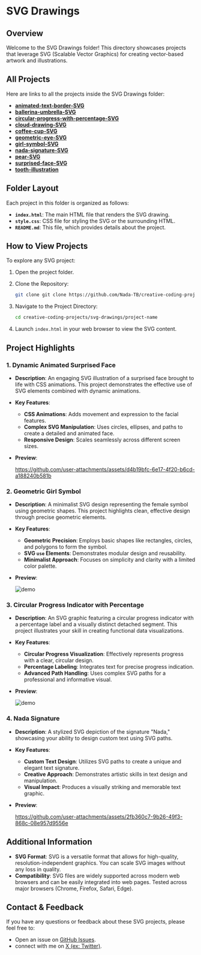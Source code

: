 # SVG Drawings

## Overview

Welcome to the SVG Drawings folder! This directory showcases projects that leverage SVG (Scalable Vector Graphics) for creating vector-based artwork and illustrations.

## All Projects

Here are links to all the projects inside the SVG Drawings folder:

- **[animated-text-border-SVG](https://github.com/Nada-TB/creative-coding-projects/tree/main/svg-drawings/animated-text-border-SVG)**
- **[ballerina-umbrella-SVG](https://github.com/Nada-TB/creative-coding-projects/tree/main/svg-drawings/ballerina-umbrella-SVG)** 
- **[circular-progress-with-percentage-SVG](https://github.com/Nada-TB/creative-coding-projects/tree/main/svg-drawings/circular-progress-with-percentage-SVG)**
- **[cloud-drawing-SVG](https://github.com/Nada-TB/creative-coding-projects/tree/main/svg-drawings/cloud-drawing-SVG)** 
- **[coffee-cup-SVG](https://github.com/Nada-TB/creative-coding-projects/tree/main/svg-drawings/coffee-cup-SVG)**
- **[geometric-eye-SVG](https://github.com/Nada-TB/creative-coding-projects/tree/main/svg-drawings/geometric-eye-SVG)** 
- **[girl-symbol-SVG](https://github.com/Nada-TB/creative-coding-projects/tree/main/svg-drawings/girl-symbol-SVG)** 
- **[nada-signature-SVG](https://github.com/Nada-TB/creative-coding-projects/tree/main/svg-drawings/nada-signature-SVG)** 
- **[pear-SVG](https://github.com/Nada-TB/creative-coding-projects/tree/main/svg-drawings/pear-SVG)** 
- **[surprised-face-SVG](https://github.com/Nada-TB/creative-coding-projects/tree/main/svg-drawings/surprised-face-SVG)**
- **[tooth-illustration](https://github.com/Nada-TB/creative-coding-projects/tree/main/svg-drawings/tooth-illustration)**
 

## Folder Layout

Each project in this folder is organized as follows:

- **`index.html`**: The main HTML file that renders the SVG drawing.
- **`style.css`**: CSS file for styling the SVG or the surrounding HTML.
- **`README.md`**: This file, which provides details about the project.

## How to View Projects

To explore any SVG project:

1. Open the project folder.
2. Clone the Repository:
   ```bash
   git clone git clone https://github.com/Nada-TB/creative-coding-projects.git
   ```
3. Navigate to the Project Directory:
   ```bash
   cd creative-coding-projects/svg-drawings/project-name
    ```
   
4. Launch `index.html` in your web browser to view the SVG content.

## Project Highlights

### 1. **Dynamic Animated Surprised Face**
- **Description**: An engaging SVG illustration of a surprised face brought to life with CSS animations. This project demonstrates the effective use of SVG elements combined with dynamic animations.
- **Key Features**:
  - **CSS Animations**: Adds movement and expression to the facial features.
  - **Complex SVG Manipulation**: Uses circles, ellipses, and paths to create a detailed and animated face.
  - **Responsive Design**: Scales seamlessly across different screen sizes.
- **Preview**:
  
  https://github.com/user-attachments/assets/d4b19bfc-6e17-4f20-b6cd-a188240b581b

### 2. **Geometric Girl Symbol**
- **Description**: A minimalist SVG design representing the female symbol using geometric shapes. This project highlights clean, effective design through precise geometric elements.
- **Key Features**:
  - **Geometric Precision**: Employs basic shapes like rectangles, circles, and polygons to form the symbol.
  - **SVG `use` Elements**: Demonstrates modular design and reusability.
  - **Minimalist Approach**: Focuses on simplicity and clarity with a limited color palette.
- **Preview**:
  
  ![demo](https://github.com/Nada-TB/creative-coding-projects/blob/main/projects-preview/Screenshot%202024-07-26%20141723.png)

### 3. **Circular Progress Indicator with Percentage**
- **Description**: An SVG graphic featuring a circular progress indicator with a percentage label and a visually distinct detached segment. This project illustrates your skill in creating functional data visualizations.
- **Key Features**:
  - **Circular Progress Visualization**: Effectively represents progress with a clear, circular design.
  - **Percentage Labeling**: Integrates text for precise progress indication.
  - **Advanced Path Handling**: Uses complex SVG paths for a professional and informative visual.
- **Preview**:

  ![demo](https://github.com/Nada-TB/creative-coding-projects/blob/main/projects-preview/Screenshot%202024-07-26%20141826.png)

### 4. **Nada Signature**
- **Description**: A stylized SVG depiction of the signature "Nada," showcasing your ability to design custom text using SVG paths.
- **Key Features**:
  - **Custom Text Design**: Utilizes SVG paths to create a unique and elegant text signature.
  - **Creative Approach**: Demonstrates artistic skills in text design and manipulation.
  - **Visual Impact**: Produces a visually striking and memorable text graphic.
- **Preview**:

  https://github.com/user-attachments/assets/2fb360c7-9b26-49f3-868c-08e957d9556e

## Additional Information

- **SVG Format**: SVG is a versatile format that allows for high-quality, resolution-independent graphics. You can scale SVG images without any loss in quality.
- **Compatibility**: SVG files are widely supported across modern web browsers and can be easily integrated into web pages. Tested across major browsers (Chrome, Firefox, Safari, Edge).

## Contact & Feedback

If you have any questions or feedback about these SVG projects, please feel free to:

- Open an issue on [GitHub Issues](https://github.com/Nada-TB/creative-coding-projects/issues).
- connect with me on [X (ex: Twitter)](https://x.com/Nada__Ta).
